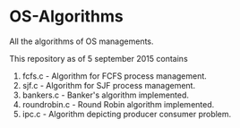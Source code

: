 # OS-Algorithms
All the algorithms of OS managements.

This repository as of 5 september 2015 contains

1.  fcfs.c  - Algorithm for FCFS process management.
2.  sjf.c - Algorithm for SJF process management.
3.  bankers.c - Banker's algorithm implemented.
4.  roundrobin.c  - Round Robin algorithm implemented.
5.  ipc.c - Algorithm depicting producer consumer problem.
